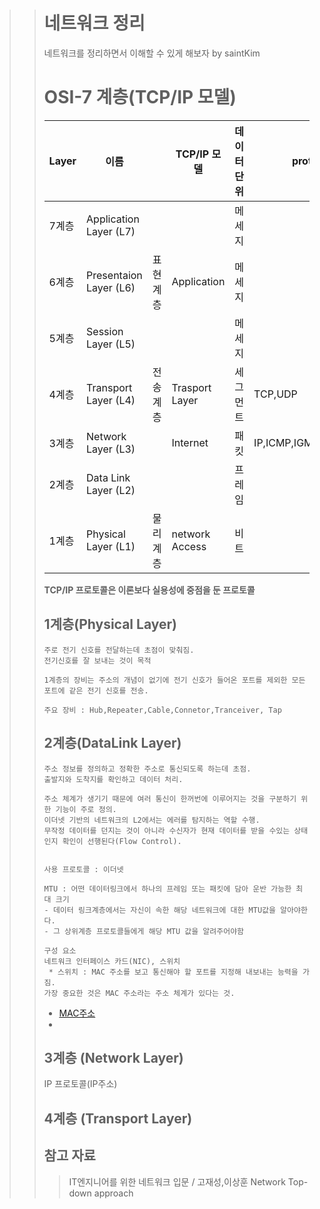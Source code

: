 > > # 네트워크 정리
> > 네트워크를 정리하면서 이해할 수 있게 해보자 by saintKim
> > # OSI-7 계층(TCP/IP 모델)
> > | Layer | 이름                   |      | TCP/IP 모델 | 데이터 단위 | protocol |
> > | ----- | ---------------------- | ---- | ----------- | ----------- | -------- |
> > | 7계층 | Application Layer (L7) |      |             | 메세지      |          |
> > |6계층| Presentaion Layer (L6)| 표현 계층 |  Application |메세지
> > |5계층| Session Layer (L5) |||메세지|
> > |4계층| Transport Layer (L4)| 전송 계층 |Trasport Layer |세그먼트|TCP,UDP|
> > |3계층| Network Layer (L3)| |Internet| 패킷|IP,ICMP,IGMP,ARP,RARP|
> > |2계층| Data Link Layer (L2)| ||프레임|
> > |1계층| Physical Layer (L1)| 물리 계층 | network Access|비트|
> > **TCP/IP 프로토콜은 이론보다 실용성에 중점을 둔 프로토콜**
> >
> >   ##  1계층(Physical Layer)
> >  ```
> >  주로 전기 신호를 전달하는데 초점이 맞춰짐.
> >  전기신호를 잘 보내는 것이 목적
> >  
> > 1계층의 장비는 주소의 개념이 없기에 전기 신호가 들어온 포트를 제외한 모든 포트에 같은 전기 신호를 전송.
> > 
> >  주요 장비 : Hub,Repeater,Cable,Connetor,Tranceiver, Tap
> >  ```
> >   ## 2계층(DataLink Layer)
> > ```
> > 주소 정보를 정의하고 정확한 주소로 통신되도록 하는데 초점.
> > 출발지와 도착지를 확인하고 데이터 처리.
> > 
> > 주소 체계가 생기기 때문에 여러 통신이 한꺼번에 이루어지는 것을 구분하기 위한 기능이 주로 정의.
> > 이더넷 기반의 네트워크의 L2에서는 에러를 탐지하는 역할 수행.
> > 무작정 데이터를 던지는 것이 아니라 수신자가 현재 데이터를 받을 수있는 상태인지 확인이 선행된다(Flow Control). 
> > 
> > 
> > 사용 프로토콜 : 이더넷
> > 
> > MTU : 어떤 데이터링크에서 하나의 프레임 또는 패킷에 담아 운반 가능한 최대 크기
> > - 데이터 링크계층에서는 자신이 속한 해당 네트워크에 대한 MTU값을 알아야한다.
> > - 그 상위계층 프로토콜들에게 해당 MTU 값을 알려주어야함
> > 
> > 구성 요소
> > 네트워크 인터페이스 카드(NIC), 스위치
> >  * 스위치 : MAC 주소를 보고 통신해야 할 포트를 지정해 내보내는 능력을 가짐. 
> > 가장 중요한 것은 MAC 주소라는 주소 체계가 있다는 것.
> > 
> > ```
> > * [MAC주소](www.naver.ocm)
> > * 
> > ## 3계층 (Network Layer)
> > IP 프로토콜(IP주소)
> >
> > ## 4계층 (Transport Layer)
> > ## 참고 자료
> > > IT엔지니어를 위한 네트워크 입문 / 고재성,이상훈
> > > Network Top-down approach